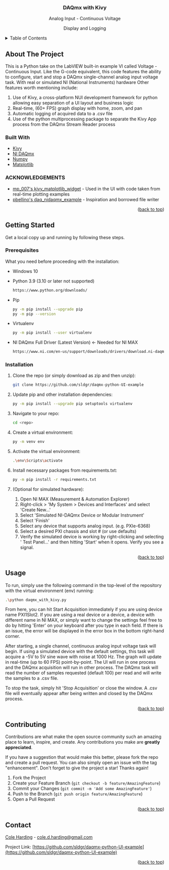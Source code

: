 <h3 align="center">DAQmx with Kivy</h3>

  <p align="center">
    Analog Input - Continuous Voltage
  </p>
  <p align="center">
    Display and Logging
  </p>



<!-- TABLE OF CONTENTS -->
<details>
  <summary>Table of Contents</summary>
  <ol>
    <li>
      <a href="#about-the-project">About The Project</a>
      <ul>
        <li><a href="#built-with">Built With</a></li>
      </ul>
      <ul>
        <li><a href="#acknowledgments">Acknowledgments</a></li>
      </ul>
    </li>
    <li>
      <a href="#getting-started">Getting Started</a>
      <ul>
        <li><a href="#prerequisites">Prerequisites</a></li>
        <li><a href="#installation">Installation</a></li>
      </ul>
    </li>
    <li><a href="#usage">Usage</a></li>
    <li><a href="#contributing">Contributing</a></li>
    <li><a href="#contact">Contact</a></li>
  </ol>
</details>

<!-- ABOUT THE PROJECT -->

## About The Project

This is a Python take on the LabVIEW built-in example VI called Voltage - Continuous Input. Like the G-code equivalent,
this code features the ability to configure, start and stop a DAQmx single-channel analog input voltage task. With real
or simulated NI (National Instruments) hardware Other features worth mentioning include:

1. Use of Kivy, a cross-platform NUI development framework for python allowing easy separation of a UI layout and
   business logic
2. Real-time, (60+ FPS) graph display with home, zoom, and pan
3. Automatic logging of acquired data to a .csv file
4. Use of the python multiprocessing package to separate the Kivy App process from the DAQmx Stream Reader process

### Built With

* [Kivy](https://kivy.org/#home/)
* [NI DAQmx](https://nidaqmx-python.readthedocs.io/en/latest/)
* [Numpy](https://numpy.org/doc/stable/index.html)
* [Matplotlib](https://matplotlib.org/)

### ACKNOWLEDGEMENTS

* [mp_007's kivy_matplotlib_widget](https://github.com/mp-007/kivy_matplotlib_widget) - Used in the UI with code taken
  from real-time plotting examples
* [pbellino's daq_nidaqmx_example](https://github.com/pbellino/daq_nidaqmx_example) - Inspiration and borrowed file
  writer

<p align="right">(<a href="#top">back to top</a>)</p>

<!-- GETTING STARTED -->

## Getting Started

Get a local copy up and running by following these steps.

### Prerequisites

What you need before proceeding with the installation:

* Windows 10

* Python 3.9 (3.10 or later not supported)
  ```sh
  https://www.python.org/downloads/
  ```

* Pip
  ```sh
  py -m pip install --upgrade pip
  py -m pip --version
  ```

* Virtualenv
  ```sh
  py -m pip install --user virtualenv
  ```

* NI DAQmx Full Driver (Latest Version) <- Needed for NI MAX
  ```sh
  https://www.ni.com/en-us/support/downloads/drivers/download.ni-daqmx.html#428058
  ```

### Installation

1. Clone the repo (or simply download as zip and then unzip):
   ```sh
   git clone https://github.com/sldgr/daqmx-python-UI-example
   ```
2. Update pip and other installation dependencies:
      ```sh
   py -m pip install --upgrade pip setuptools virtualenv
   ```
3. Navigate to your repo:
   ```sh
   cd <repo>
   ```
4. Create a virtual environment:
   ```sh
   py -m venv env
   ```

5. Activate the virtual environment:
   ```sh
   .\env\Scripts\activate
   ```

6. Install necessary packages from requirements.txt:
   ```sh
   py -m pip install -r requirements.txt
   ```
7. (Optional for simulated hardware):

    1. Open NI MAX (Measurement & Automation Explorer)
    2. Right-click > 'My System > Devices and Interfaces' and select 'Create New...'
    3. Select 'Simulated NI-DAQmx Device or Modular Instrument'
    4. Select 'Finish'
    5. Select any device that supports analog input. (e.g. PXIe-6368)
    6. Select a desired PXI chassis and slot # (or use defaults)
    7. Verify the simulated device is working by right-clicking and selecting ' Test Panel...' and then hitting 'Start'
       when it opens. Verify you see a signal.

<p align="right">(<a href="#top">back to top</a>)</p>


<!-- USAGE EXAMPLES -->

## Usage

To run, simply use the following command in the top-level of the repository with the virtual environment (env) running:

   ```sh
   .\python daqmx_with_kivy.py
   ```

From here, you can hit Start Acquisition immediately if you are using device name PXI1Slot2. If you are using a real
device or a device, a device with different name in NI MAX, or simply want to change the settings feel free to do by
hitting 'Enter' on your keyboard after you type in each field. If there is an issue, the error will be displayed in the
error box in the bottom right-hand corner.

After starting, a single channel, continuous analog input voltage task will begin. If using a simulated device with the
default settings, this task will acquire a -5V to 5V sine wave with noise at 1000 Hz. The graph will update in
real-time (up to 60 FPS) point-by-point. The UI will run in one process and the DAQmx acquisition will run in other
process. The DAQmx task will read the number of samples requested (default 100) per read and will write the samples to a
.csv file.

To stop the task, simply hit 'Stop Acquisition' or close the window. A .csv file will eventually appear after being
written and closed by the DAQmx process.

<p align="right">(<a href="#top">back to top</a>)</p>




<!-- CONTRIBUTING -->

## Contributing

Contributions are what make the open source community such an amazing place to learn, inspire, and create. Any
contributions you make are **greatly appreciated**.

If you have a suggestion that would make this better, please fork the repo and create a pull request. You can also
simply open an issue with the tag "enhancement". Don't forget to give the project a star! Thanks again!

1. Fork the Project
2. Create your Feature Branch (`git checkout -b feature/AmazingFeature`)
3. Commit your Changes (`git commit -m 'Add some AmazingFeature'`)
4. Push to the Branch (`git push origin feature/AmazingFeature`)
5. Open a Pull Request

<p align="right">(<a href="#top">back to top</a>)</p>


<!-- CONTACT -->

## Contact

[Cole Harding](https://www.linkedin.com/in/coleharding/) - cole.d.harding@gmail.com

Project Link: [https://github.com/sldgr/daqmx-python-UI-example](https://github.com/sldgr/daqmx-python-UI-example)

<p align="right">(<a href="#top">back to top</a>)</p>



